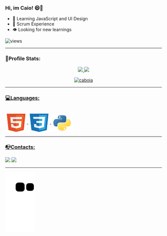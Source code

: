 ### Hi, im Caio! :smile::wave:

* 🧠 Learning JavaScript and UI Design
* 🌟 Scrum Experience
* 👁️ Looking for new learnings
<img src="https://komarev.com/ghpvc/?username=Caboia&style=flat-square&color=red" alt="views"/>

---

### :open_file_folder:Profile Stats:
<div align=center>
  <a href="https://github.com/Caboia">
  <img height="180em" src="https://github-readme-stats.vercel.app/api/top-langs/?username=Caboia&layout=compact&langs_count=7&theme=dracula"/>
  <img height="180em" src="https://github-readme-stats.vercel.app/api?username=Caboia&show_icons=true&theme=dracula&include_all_commits=true&count_private=true"/>
  <p><img align="center" src="https://github-readme-streak-stats.herokuapp.com/?user=caboia&theme=dracula" alt="caboia" /></p>
</div>

---

### :computer:Languages:

<div style="display: inline_block"><br>
  <img align="center" alt="HTML" height="60" width="70" src="https://raw.githubusercontent.com/devicons/devicon/master/icons/html5/html5-original.svg">
  <img align="center" alt="CSS" height="60" width="70" src="https://raw.githubusercontent.com/devicons/devicon/master/icons/css3/css3-original.svg">
  <img align="center" alt="Python" height="60" width="70" src="https://github.com/devicons/devicon/blob/master/icons/python/python-original.svg">
</div>

---

### :mailbox_with_no_mail:Contacts:
<a href = "mailto:caio.rodriguesyokoyama@gmail.com"><img src="https://img.shields.io/badge/Gmail-D14836?style=for-the-badge&logo=gmail&logoColor=white" target="_blank"></a>
  <a href="https://linkedin.com/in/caioyokoyama" target="_blank"><img src="https://img.shields.io/badge/-LinkedIn-%230077B5?style=for-the-badge&logo=linkedin&logoColor=white" target="_blank"></a>

---

![Snake animation](https://github.com/Caboia/Caboia/blob/output/github-contribution-grid-snake.svg)



